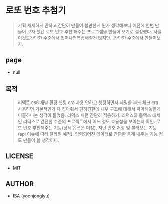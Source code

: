 # 로또 번호 추첨기
> 기획 세세하게 안하고 간단히 만들어 볼만한게 뭔가 생각해보니 예전에 한번 만들어 보자 했던 로또 번호 추천 해주는 프로그램을 만들어 보기로 결정했다. 사실 이것도간단한 수준에서
벗어나면복잡해질건 많지만...간단한 수준에서 만들어보자.

## page
- null

## 목적
> 리액트 es6 개발 환경 셋팅 cra 사용 안하고 셋팅하면서 세밀한 부분 체크 cra 사용하면 기본적인거 다 잡아줘서 편하긴한데 내부 구조에 대해서 파악해놓은게 미흡하다는 생각이 들었음.
> 리덕스 패턴 간단히 적용하기. 리덕스와 몹엑스 대세인 리덕스로 간단한 수준의 프로젝트에서 어느 정도 효용성을 보이는지 확인.
> 로또 번호 추천해주는 기능(상세 옵션은 미정), 지난 번호 저장 및 불러오는 기능 (api 이슈에 따라 달라질 예정), 입력되어진 데이터로 간단한 통계 내주는 기능 정도 만들어 볼 생각이다.

## LICENSE
- MIT

## AUTHOR
- ISA (yoonjonglyu)